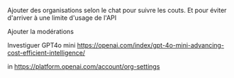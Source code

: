 Ajouter des organisations selon le chat pour suivre les couts. Et pour éviter d'arriver à une limite d'usage de l'API

Ajouter la modérations

Investiguer GPT4o mini
https://openai.com/index/gpt-4o-mini-advancing-cost-efficient-intelligence/ 

in https://platform.openai.com/account/org-settings